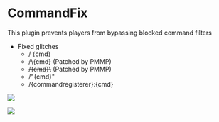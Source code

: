 # CommandFix
This plugin prevents players from bypassing blocked command filters
  * Fixed glitches
     * / {cmd}
     * ~~/\\{cmd}~~ (Patched by PMMP)
     * ~~/{cmd}\\~~ (Patched by PMMP)
     * /"{cmd}"
     * /{commandregisterer}:{cmd}
 
[![](https://poggit.pmmp.io/shield.state/CommandFix)](https://poggit.pmmp.io/p/CommandFix)

[![](https://poggit.pmmp.io/shield.dl.total/CommandFix)](https://poggit.pmmp.io/p/CommandFix)
